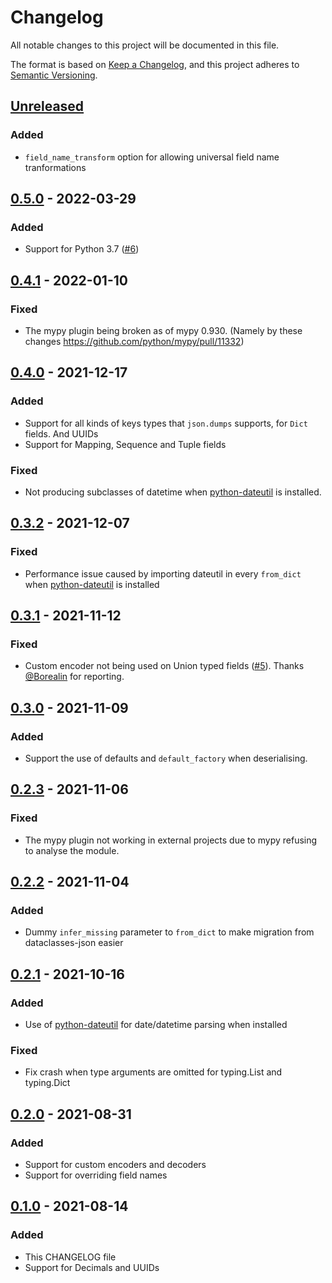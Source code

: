 # Changelog
All notable changes to this project will be documented in this file.

The format is based on [Keep a Changelog](https://keepachangelog.com/en/1.0.0/),
and this project adheres to [Semantic Versioning](https://semver.org/spec/v2.0.0.html).

## [Unreleased]
### Added
- `field_name_transform` option for allowing universal field name
  tranformations

## [0.5.0] - 2022-03-29
### Added
- Support for Python 3.7 ([#6][#6])

## [0.4.1] - 2022-01-10
### Fixed
- The mypy plugin being broken as of mypy 0.930.
  (Namely by these changes <https://github.com/python/mypy/pull/11332>)

## [0.4.0] - 2021-12-17
### Added
- Support for all kinds of keys types that `json.dumps` supports, for `Dict`
  fields. And UUIDs
- Support for Mapping, Sequence and Tuple fields
### Fixed
- Not producing subclasses of datetime when [python-dateutil] is installed.

## [0.3.2] - 2021-12-07
### Fixed
- Performance issue caused by importing dateutil in every `from_dict`
  when [python-dateutil] is installed

## [0.3.1] - 2021-11-12
### Fixed
- Custom encoder not being used on Union typed fields ([#5][#5]).
  Thanks [@Borealin][user-Borealin] for reporting.

## [0.3.0] - 2021-11-09
### Added
- Support the use of defaults and `default_factory` when deserialising.

## [0.2.3] - 2021-11-06
### Fixed
- The mypy plugin not working in external projects due to mypy refusing
  to analyse the module.

## [0.2.2] - 2021-11-04
### Added
- Dummy `infer_missing` parameter to `from_dict` to make migration from
  dataclasses-json easier

## [0.2.1] - 2021-10-16
### Added
- Use of [python-dateutil] for date/datetime parsing when installed
### Fixed
- Fix crash when type arguments are omitted for typing.List and typing.Dict

[python-dateutil]: https://github.com/dateutil/dateutil

## [0.2.0] - 2021-08-31
### Added
- Support for custom encoders and decoders
- Support for overriding field names

## [0.1.0] - 2021-08-14
### Added
- This CHANGELOG file
- Support for Decimals and UUIDs

<!-- VERSION LINKS START -->
[Unreleased]: https://github.com/cakemanny/fastclasses-json/compare/v0.5.0...HEAD
[0.5.0]: https://github.com/cakemanny/fastclasses-json/compare/v0.4.1...v0.5.0
[0.4.1]: https://github.com/cakemanny/fastclasses-json/compare/v0.4.0...v0.4.1
[0.4.0]: https://github.com/cakemanny/fastclasses-json/compare/v0.3.2...v0.4.0
[0.3.2]: https://github.com/cakemanny/fastclasses-json/compare/v0.3.1...v0.3.2
[0.3.1]: https://github.com/cakemanny/fastclasses-json/compare/v0.3.0...v0.3.1
[0.3.0]: https://github.com/cakemanny/fastclasses-json/compare/v0.2.3...v0.3.0
[0.2.3]: https://github.com/cakemanny/fastclasses-json/compare/v0.2.2...v0.2.3
[0.2.2]: https://github.com/cakemanny/fastclasses-json/compare/v0.2.1...v0.2.2
[0.2.1]: https://github.com/cakemanny/fastclasses-json/compare/v0.2.0...v0.2.1
[0.2.0]: https://github.com/cakemanny/fastclasses-json/compare/v0.1.0...v0.2.0
[0.1.0]: https://github.com/cakemanny/fastclasses-json/releases/tag/v0.1.0
<!-- VERSION LINKS END -->
[user-Borealin]: https://github.com/Borealin
[#5]: https://github.com/cakemanny/fastclasses-json/issues/5
[#6]: https://github.com/cakemanny/fastclasses-json/issues/6

